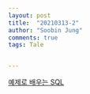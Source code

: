 ```yaml
---
layout: post
title:  "20210313-2"
author: "Soobin Jung"
comments: true
tags: Tale


---
```


[예제로 배우는 SQL](http://www.sqlprogram.com/Basics/sql-where.aspx)

